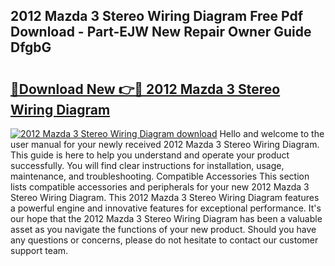 ## 2012 Mazda 3 Stereo Wiring Diagram Free Pdf Download - Part-EJW New Repair Owner Guide DfgbG

# <h2><a href="http://dfkq7vo.blite.top/?on=2012+Mazda+3+Stereo+Wiring+Diagram">🔗Download New 👉🔴 2012 Mazda 3 Stereo Wiring Diagram</a></h2>

[![2012 Mazda 3 Stereo Wiring Diagram download](https://i.imgur.com/lujVjoI.png)](http://dfkq7vo.blite.top/?on=2012+Mazda+3+Stereo+Wiring+Diagram)
Hello and welcome to the user manual for your newly received 2012 Mazda 3 Stereo Wiring Diagram. This guide is here to help you understand and operate your product successfully. You will find clear instructions for installation, usage, maintenance, and troubleshooting. Compatible Accessories This section lists compatible accessories and peripherals for your new 2012 Mazda 3 Stereo Wiring Diagram. This 2012 Mazda 3 Stereo Wiring Diagram features a powerful engine and innovative features for exceptional performance. It's our hope that the 2012 Mazda 3 Stereo Wiring Diagram has been a valuable asset as you navigate the functions of your new product. Should you have any questions or concerns, please do not hesitate to contact our customer support team.

